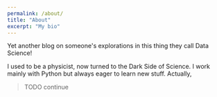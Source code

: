 ```yaml
---
permalink: /about/
title: "About"
excerpt: "My bio"
---
```


Yet another blog on someone's explorations in this thing they call Data Science!

I used to be a physicist, now turned to the Dark Side of Science. I work mainly with Python but always eager to learn new stuff. Actually, 

> TODO continue
